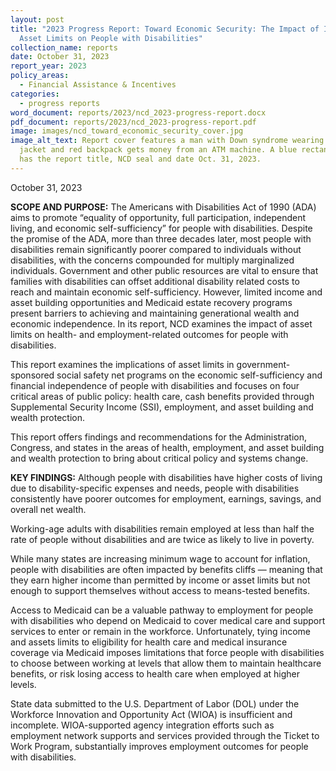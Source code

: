 ```yaml
---
layout: post
title: "2023 Progress Report: Toward Economic Security: The Impact of Income and
  Asset Limits on People with Disabilities"
collection_name: reports
date: October 31, 2023
report_year: 2023
policy_areas:
  - Financial Assistance & Incentives
categories:
  - progress reports
word_document: reports/2023/ncd_2023-progress-report.docx
pdf_document: reports/2023/ncd_2023-progress-report.pdf
image: images/ncd_toward_economic_security_cover.jpg
image_alt_text: Report cover features a man with Down syndrome wearing jean
  jacket and red backpack gets money from an ATM machine. A blue rectangle below
  has the report title, NCD seal and date Oct. 31, 2023.
---
```

October 31, 2023

**SCOPE AND PURPOSE:** The Americans with Disabilities Act of 1990 (ADA) aims to promote “equality of opportunity, full participation, independent living, and economic self-sufficiency” for people with disabilities. Despite the promise of the ADA, more than three decades later, most people with disabilities remain significantly poorer compared to individuals without disabilities, with the concerns compounded for multiply marginalized individuals. Government and other public resources are vital to ensure that families with disabilities can offset additional disability related costs to reach and maintain economic self-sufficiency. However, limited income and asset building opportunities and Medicaid estate recovery programs present barriers to achieving and maintaining generational wealth and economic independence. In its report, NCD examines the impact of asset limits on health- and employment-related outcomes for people with disabilities.

This report examines the implications of asset limits in government-sponsored social safety net programs on the economic self-sufficiency and financial independence of people with disabilities and focuses on four critical areas of public policy: health care, cash benefits provided through Supplemental Security Income (SSI), employment, and asset building and wealth protection.

This report offers findings and recommendations for the Administration, Congress, and states in the areas of health, employment, and asset building and wealth protection to bring about critical policy and systems change.

**KEY FINDINGS:** Although people with disabilities have higher costs of living due to disability-specific expenses and needs, people with disabilities consistently have poorer outcomes for employment, earnings, savings, and overall net wealth.

Working-age adults with disabilities remain employed at less than half the rate of people without disabilities and are twice as likely to live in poverty.

While many states are increasing minimum wage to account for inflation, people with disabilities are often impacted by benefits cliffs — meaning that they earn higher income than permitted by income or asset limits but not enough to support themselves without access to means-tested benefits.

Access to Medicaid can be a valuable pathway to employment for people with disabilities who depend on Medicaid to cover medical care and support services to enter or remain in the workforce. Unfortunately, tying income and assets limits to eligibility for health care and medical insurance coverage via Medicaid imposes limitations that force people with disabilities to choose between working at levels that allow them to maintain healthcare benefits, or risk losing access to health care when employed at higher levels.

State data submitted to the U.S. Department of Labor (DOL) under the Workforce Innovation and Opportunity Act (WIOA) is insufficient and incomplete. WIOA-supported agency integration efforts such as employment network supports and services provided through the Ticket to Work Program, substantially improves employment outcomes for people with disabilities.